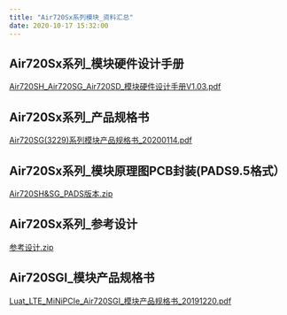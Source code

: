 ```yaml
---
title: "Air720Sx系列模块_资料汇总"
date: 2020-10-17 15:32:00
---
```


## Air720Sx系列_模块硬件设计手册
[Air720SH_Air720SG_Air720SD_模块硬件设计手册V1.03.pdf](http://openluat-luatcommunity.oss-cn-hangzhou.aliyuncs.com/attachment/20201017152837922_Air720SH_Air720SG_Air720SD_模块硬件设计手册V1.03.pdf)
## Air720Sx系列_产品规格书
[Air720SG(3229)系列模块产品规格书_20200114.pdf](http://openluat-luatcommunity.oss-cn-hangzhou.aliyuncs.com/attachment/20201017152925558_Air720SG(3229)系列模块产品规格书_20200114.pdf)
## Air720Sx系列_模块原理图PCB封装(PADS9.5格式）
[Air720SH&SG_PADS版本.zip](http://openluat-luatcommunity.oss-cn-hangzhou.aliyuncs.com/attachment/20201017153024171_Air720SH&SG_PADS版本.zip)
## Air720Sx系列_参考设计
[参考设计.zip](http://openluat-luatcommunity.oss-cn-hangzhou.aliyuncs.com/attachment/20201017153131954_参考设计.zip)
## Air720SGI_模块产品规格书
[Luat_LTE_MiNiPCIe_Air720SGI_模块产品规格书_20191220.pdf](http://openluat-luatcommunity.oss-cn-hangzhou.aliyuncs.com/attachment/20201017172728871_Luat_LTE_MiNiPCIe_Air720SGI_模块产品规格书_20191220.pdf)
